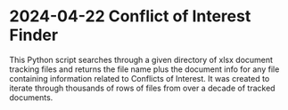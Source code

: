 # 2024-04-22 Conflict of Interest Finder

This Python script searches through a given directory of xlsx document tracking files and returns the file name plus the document info for any file containing information related to Conflicts of Interest. It was created to iterate through thousands of rows of files from over a decade of tracked documents.
